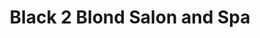 ---
title: "Black 2 Blond Salon and Spa"
url: /vancouver/black-2-blond-salon-and-spa/
shop: hairdresser
---